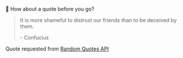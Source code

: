 📣 How about a quote before you go?

> It is more shameful to distrust our friends than to be deceived by them.
>
> <p>- Confucius</p>

Quote requested from [Random Quotes API](https://github.com/lukePeavey/quotable)
